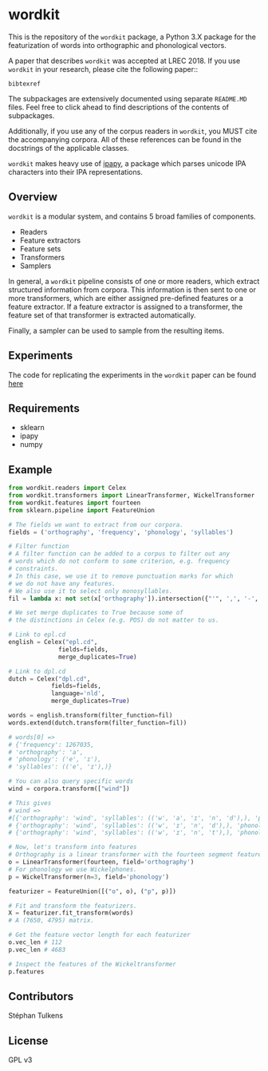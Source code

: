 # wordkit

This is the repository of the `wordkit` package, a Python 3.X package for the featurization of words into orthographic and phonological vectors.

A paper that describes `wordkit` was accepted at LREC 2018.
If you use `wordkit` in your research, please cite the following paper::

```
bibtexref
```

The subpackages are extensively documented using separate `README.MD` files.
Feel free to click ahead to find descriptions of the contents of subpackages.

Additionally, if you use any of the corpus readers in `wordkit`, you MUST cite the accompanying corpora.
All of these references can be found in the docstrings of the applicable classes.

`wordkit` makes heavy use of [ipapy](https://github.com/pettarin/ipapy>), a package which parses unicode IPA characters into their IPA representations.


## Overview

`wordkit` is a modular system, and contains 5 broad families of components.

* Readers
* Feature extractors
* Feature sets
* Transformers
* Samplers

In general, a `wordkit` pipeline consists of one or more readers, which extract structured information from corpora.
This information is then sent to one or more transformers, which are either assigned pre-defined features or a feature extractor.
If a feature extractor is assigned to a transformer, the feature set of that transformer is extracted automatically.

Finally, a sampler can be used to sample from the resulting items.

## Experiments

The code for replicating the experiments in the `wordkit` paper can be found [here](https://github.com/stephantul/lrec2018)

## Requirements

- sklearn
- ipapy
- numpy

## Example

```python
from wordkit.readers import Celex
from wordkit.transformers import LinearTransformer, WickelTransformer
from wordkit.features import fourteen
from sklearn.pipeline import FeatureUnion

# The fields we want to extract from our corpora.
fields = ('orthography', 'frequency', 'phonology', 'syllables')

# Filter function
# A filter function can be added to a corpus to filter out any
# words which do not conform to some criterion, e.g. frequency
# constraints.
# In this case, we use it to remove punctuation marks for which
# we do not have any features.
# We also use it to select only monosyllables.
fil = lambda x: not set(x['orthography']).intersection({"'", ',', '-', '/', '.'}) and len(x['syllables']) == 1

# We set merge duplicates to True because some of
# the distinctions in Celex (e.g. POS) do not matter to us.

# Link to epl.cd
english = Celex("epl.cd",
              fields=fields,
              merge_duplicates=True)

# Link to dpl.cd
dutch = Celex("dpl.cd",
            fields=fields,
            language='nld',
            merge_duplicates=True)

words = english.transform(filter_function=fil)
words.extend(dutch.transform(filter_function=fil))

# words[0] =>
# {'frequency': 1267035,
# 'orthography': 'a',
# 'phonology': ('e', 'ɪ'),
# 'syllables': (('e', 'ɪ'),)}

# You can also query specific words
wind = corpora.transform(["wind"])

# This gives
# wind =>
#[{'orthography': 'wind', 'syllables': (('w', 'a', 'ɪ', 'n', 'd'),), 'phonology': ('w', 'a', 'ɪ', 'n', 'd'), 'frequency': 298},
# {'orthography': 'wind', 'syllables': (('w', 'ɪ', 'n', 'd'),), 'phonology': ('w', 'ɪ', 'n', 'd'), 'frequency': 2170},
# {'orthography': 'wind', 'syllables': (('w', 'ɪ', 'n', 't'),), 'phonology': ('w', 'ɪ', 'n', 't'), 'frequency': 4702}],

# Now, let's transform into features
# Orthography is a linear transformer with the fourteen segment feature set.
o = LinearTransformer(fourteen, field='orthography')
# For phonology we use Wickelphones.
p = WickelTransformer(n=3, field='phonology')

featurizer = FeatureUnion([("o", o), ("p", p)])

# Fit and transform the featurizers.
X = featurizer.fit_transform(words)
# A (7650, 4795) matrix.

# Get the feature vector length for each featurizer
o.vec_len # 112
p.vec_len # 4683

# Inspect the features of the Wickeltransformer
p.features
```

## Contributors

Stéphan Tulkens

## License

GPL v3
